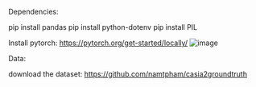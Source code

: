 Dependencies:

pip install pandas
pip install python-dotenv
pip install PIL

Install pytorch: https://pytorch.org/get-started/locally/
![image](https://user-images.githubusercontent.com/33373459/220233513-11d96d11-0686-45ab-9308-037a5b30a23c.png)

Data:

download the dataset: https://github.com/namtpham/casia2groundtruth

